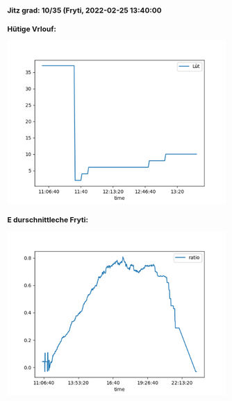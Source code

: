 ### Jitz grad: 10/35 (Fryti, 2022-02-25 13:40:00

### Hütige Vrlouf:
![Graph](Today.png)

### E durschnittleche Fryti:
![Graph](Fryti.png)